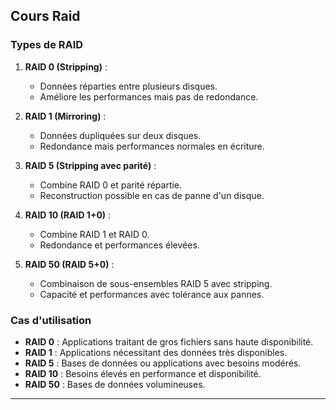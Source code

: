 ## Cours Raid
### Types de RAID
1. **RAID 0 (Stripping)** :
   - Données réparties entre plusieurs disques.
   - Améliore les performances mais pas de redondance.

2. **RAID 1 (Mirroring)** :
   - Données dupliquées sur deux disques.
   - Redondance mais performances normales en écriture.

3. **RAID 5 (Stripping avec parité)** :
   - Combine RAID 0 et parité répartie.
   - Reconstruction possible en cas de panne d'un disque.

4. **RAID 10 (RAID 1+0)** :
   - Combine RAID 1 et RAID 0.
   - Redondance et performances élevées.

5. **RAID 50 (RAID 5+0)** :
   - Combinaison de sous-ensembles RAID 5 avec stripping.
   - Capacité et performances avec tolérance aux pannes.

### Cas d'utilisation
- **RAID 0** : Applications traitant de gros fichiers sans haute disponibilité.
- **RAID 1** : Applications nécessitant des données très disponibles.
- **RAID 5** : Bases de données ou applications avec besoins modérés.
- **RAID 10** : Besoins élevés en performance et disponibilité.
- **RAID 50** : Bases de données volumineuses.

---
